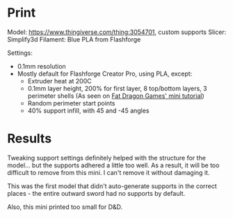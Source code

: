 # Print

Model: https://www.thingiverse.com/thing:3054701, custom supports
Slicer: Simplify3d
Filament: Blue PLA from Flashforge

Settings:
- 0.1mm resolution
- Mostly default for Flashforge Creator Pro, using PLA, except:
    - Extruder heat at 200C
    - 0.1mm layer height, 200% for first layer, 8 top/bottom layers, 3 perimeter shells (As seen on [Fat Dragon Games' mini tutorial](https://www.youtube.com/watch?time_continue=716&v=AqEWl51s9Rw&feature=emb_logo))
    - Random perimeter start points
    - 40% support infill, with 45 and -45 angles

# Results

Tweaking support settings definitely helped with the structure for the model... but the supports adhered a little too well. As a result, it will be too difficult to remove from this mini. I can't remove it without damaging it.

This was the first model that didn't auto-generate supports in the correct places - the entire outward sword had no supports by default.

Also, this mini printed too small for D&D.
